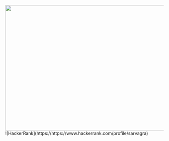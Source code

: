 <img src="banner2.png" width=1000 height=400>
![HackerRank](https://https://www.hackerrank.com/profile/sarvagra)

##
